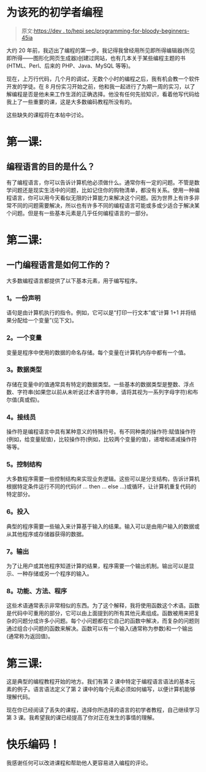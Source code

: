 # 为该死的初学者编程

> 原文:[https://dev . to/hepi sec/programming-for-bloody-beginners-45ia](https://dev.to/hepisec/programming-for-bloody-beginners-45ia)

大约 20 年前，我迈出了编程的第一步。我记得我曾经用所见即所得编辑器(所见即所得——图形化网页生成器)创建过网站，也有几本关于某些编程主题的书(HTML、Perl、后来的 PHP、Java、MySQL 等等)。

现在，上万行代码，几个月的调试，无数个小时的编程之后，我有机会教一个软件开发的学徒。在 8 月份实习开始之前，他和我一起进行了为期一周的实习，以了解编程是否是他未来工作生涯的正确选择。他没有任何先验知识，看着他写代码给我上了一些重要的课，这是大多数编码教程所没有的。

这些缺失的课程将在本帖中讨论。

# [](#lesson-1)第一课:

## [](#whats-the-purpose-of-a-programming-language)编程语言的目的是什么？

有了编程语言，你可以告诉计算机他必须做什么。通常你有一定的问题。不管是数学问题还是现实生活中的问题，比如记住你的购物清单，都没有关系。使用一种编程语言，你可以用今天看似无限的计算能力来解决这个问题。因为世界上有许多非常不同的问题需要解决，所以也有许多不同的编程语言可能或多或少适合于解决某个问题。但是有一些基本元素是几乎任何编程语言的一部分。

# [](#lesson-2)第二课:

## [](#how-does-a-programming-language-work)一门编程语言是如何工作的？

大多数编程语言都提供了以下基本元素，用于编写程序。

### [](#1-a-statement)1。一份声明

语句是由计算机执行的指令。例如，它可以是“打印一行文本”或“计算 1+1 并将结果分配给一个变量”(见下文)。

### [](#2-a-variable)2。一个变量

变量是程序中使用的数据的命名存储。每个变量在计算机内存中都有一个值。

### [](#3-a-data-type)3。数据类型

存储在变量中的值通常具有特定的数据类型。一些基本的数据类型是整数、浮点数、字符串(如果您以前从未听说过术语字符串，请将其视为一系列字母字符)和布尔值(真或假)。

### [](#4-an-operator)4。接线员

操作符是编程语言中具有某种意义的特殊符号。有不同种类的操作符:赋值操作符(例如，给变量赋值)，比较操作符(例如，比较两个变量的值)，递增和递减操作符等等。

### [](#5-control-structures)5。控制结构

大多数程序需要一些控制结构来实现业务逻辑。这些可以是分支结构，告诉计算机根据特定条件运行不同的代码(if … then … else …)或循环，让计算机重复代码的特定部分。

### [](#6-input)6。投入

典型的程序需要一些输入来计算基于输入的结果。输入可以是由用户输入的数据或从其他程序或存储器获得的数据。

### [](#7-output)7。输出

为了让用户或其他程序知道计算的结果，程序需要一个输出机制。输出可以是显示、一种存储或另一个程序的输入。

### [](#8-functions-methods-procedures)8。功能、方法、程序

这些术语通常表示非常相似的东西。为了这个解释，我将使用函数这个术语。函数是代码中可重用的部分，它可以由上面提到的所有其他元素组成。函数被用来把复杂的问题分成许多小问题。每个小问题都在它自己的函数中解决，而复杂的问题则通过组合小问题的函数来解决。函数可以有一个输入(通常称为参数)和一个输出(通常称为返回值)。

# [](#lesson-3)第三课:

这是典型的编程教程开始的地方。我们有第 2 课中特定于编程语言语法的基本元素的例子。语言语法定义了第 2 课中的每个元素必须如何编写，以便计算机能够理解代码。

现在你已经阅读了丢失的课程，选择你所选择的语言的初学者教程，自己继续学习第 3 课。我希望我的课已经提高了你对正在发生的事情的理解。

# [](#happy-coding)快乐编码！

我感谢任何可以改进课程和帮助他人更容易进入编程的评论。